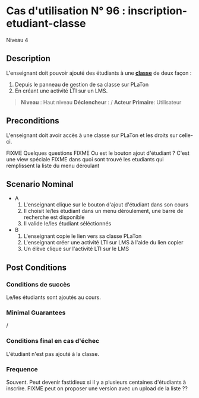 
# Cas d'utilisation N° 96 :  inscription-etudiant-classe

Niveau 4

## Description

L'enseignant doit pouvoir ajouté des étudiants à une **[classe](https://github.com/PremierLangage/plconception/blob/master/conception/concept/classe.md)** de deux façon :

1. Depuis le panneau de gestion de sa classe sur PLaTon
2. En créant une activité LTI sur un LMS.

> **Niveau** : Haut niveau
> **Déclencheur** : /
> **Acteur Primaire**: Utilisateur
 
 
## Preconditions

L'enseignant doit avoir accès à une classe sur PLaTon et les droits sur celle-ci.

FIXME Quelques questions
FIXME Ou est le bouton ajout d'étudiant ? C'est une view spéciale 
FIXME dans quoi sont trouvé les etudiants qui remplissent la liste du menu déroulant

## Scenario Nominal
* A
    1. L'enseignant clique sur le bouton d'ajout d'étudiant dans son cours
    2. Il choisit le/les étudiant dans un menu déroulement, une barre de recherche est disponible
    3. Il valide le/les étudiant séléctionnés
* B
    1. L'enseignant copie le lien vers sa classe PLaTon
    2. L'enseignant créer une activité LTI sur LMS à l'aide du lien copier
    3. Un élève clique sur l'activité LTI sur le LMS


## Post Conditions
### Conditions de succès 
Le/les étudiants sont ajoutés au cours.

### Minimal Guarantees
/

### Conditions final en cas d'échec
L'étudiant n'est pas ajouté à la classe.

### Frequence
Souvent. 
Peut devenir fastidieux si il y a plusieurs centaines d'étudiants à inscrire.
FIXME peut on proposer une version avec un upload de la liste ??


